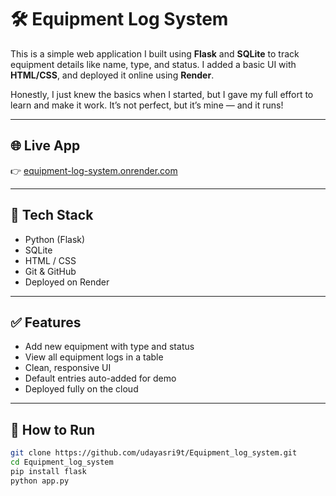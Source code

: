 # 🛠️ Equipment Log System

This is a simple web application I built using **Flask** and **SQLite** to track equipment details like name, type, and status. I added a basic UI with **HTML/CSS**, and deployed it online using **Render**.

Honestly, I just knew the basics when I started, but I gave my full effort to learn and make it work. It’s not perfect, but it’s mine — and it runs!

---

## 🌐 Live App

👉 [equipment-log-system.onrender.com](https://equipment-log-system.onrender.com)

---

## 🔧 Tech Stack

- Python (Flask)
- SQLite
- HTML / CSS
- Git & GitHub
- Deployed on Render

---

## ✅ Features

- Add new equipment with type and status
- View all equipment logs in a table
- Clean, responsive UI
- Default entries auto-added for demo
- Deployed fully on the cloud

---

## 🧪 How to Run

```bash
git clone https://github.com/udayasri9t/Equipment_log_system.git
cd Equipment_log_system
pip install flask
python app.py

